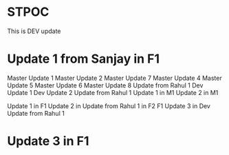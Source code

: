 # STPOC

This is DEV update

# Update 1 from Sanjay in F1

Master Update 1
Master Update 2
Master Update 7
Master Update 4
Master Update 5
Master Update 6
Master Update 8
Update from Rahul 1
Dev Update 1
Dev Update 2
Update from Rahul 1
Update 1 in M1
Update 2 in M1

Update 1 in F1
Update 2 in Update from Rahul 1 in F2 F1
Update 3 in Dev
Update from Rahul 1

# Update 3 in F1


